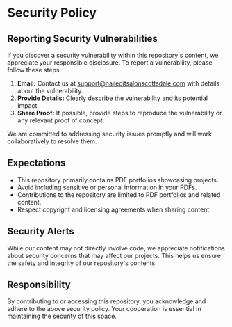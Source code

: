 # Security Policy

## Reporting Security Vulnerabilities

If you discover a security vulnerability within this repository's content, we appreciate your responsible disclosure. To report a vulnerability, please follow these steps:

1. **Email:** Contact us at [support@naileditsalonscottsdale.com](mailto:support@naileditsalonscottsdale.com) with details about the vulnerability.
2. **Provide Details:** Clearly describe the vulnerability and its potential impact.
3. **Share Proof:** If possible, provide steps to reproduce the vulnerability or any relevant proof of concept.

We are committed to addressing security issues promptly and will work collaboratively to resolve them.

## Expectations

- This repository primarily contains PDF portfolios showcasing projects.
- Avoid including sensitive or personal information in your PDFs.
- Contributions to the repository are limited to PDF portfolios and related content.
- Respect copyright and licensing agreements when sharing content.

## Security Alerts

While our content may not directly involve code, we appreciate notifications about security concerns that may affect our projects. This helps us ensure the safety and integrity of our repository's contents.

## Responsibility

By contributing to or accessing this repository, you acknowledge and adhere to the above security policy. Your cooperation is essential in maintaining the security of this space.

